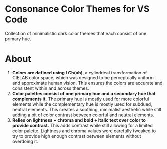 # Consonance Color Themes for VS Code

Collection of minimalistic dark color themes that each consist of one primary hue.

# About

1. **Colors are defined using LCh(ab)**, a cylindrical transformation of CIELAB color space, which was designed to be perceptually uniform and approximate human vision. This ensures the colors are accurate and consistent within and across themes.
2. **Color palettes consist of one primary hue and a secondary hue that complements it.** The primary hue is mostly used for more colorful elements while the complementary hue is mostly used for subdued, neutral elements. This creates a soothing, minimalist aesthetic while still adding a bit of color contrast between colorful and neutral elements.
3. **Relies on lightness + chroma and bold + italic text over color to provide contrast.** This adds contrast while still allowing for a limited color palette. Lightness and chroma values were carefully tweaked to try to provide high enough contrast between elements without overdoing it.
